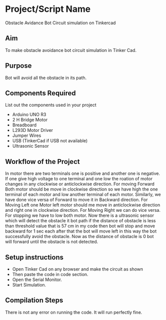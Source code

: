 # Project/Script Name
Obstacle Avidance Bot Circuit simulation on Tinkercad

## Aim

To make obstacle avoidance bot circuit simulation in Tinker Cad.


## Purpose

Bot will avoid all the obstacle in its path.


## Components Required

List out the components used in your project
* Arduino UNO R3
* 2 H Bridge Motor
* Breadboard
* L293D Motor Driver
* Jumper Wires
* USB (TinkerCad if USB not available)
* Ultrasonic Sensor

## Workflow of the Project
In motor there are two terminals one is positive and another one is negative.
If one give high voltage to one terminal and one low the roation of motor changes in any clockwise or anticlockwise direction.
For moving Forward Both motor should be move in clockwise direction so we have high the one terminal of each motor and low another terminal of each motor.
Similarly, we have done vice versa of Forward to move it in Backward direction.
For Moving Left one Motor left motor should me move in anticlockwise direction and right one in clockwise direction.
For Moving Right we can do vice versa.
For stopping we have to low both motor.
Now there is a ultrasonic sensor which will detect the obstacle it bot path if the distance of obstacle is less than threshold value that is 57 cm in my code
then bot will stop and move backward for 1 sec each after that the bot will move left in this way the bot successfully avoid the obstacle. 
Now as the distance of obstacle is 0 bot will forward until the obstacle is not detected.


## Setup instructions

* Open Tinker Cad on any browser and make the circuit as shown
* Then paste the code in code section.
* Open the Serial Monitor.
* Start Simulation.

## Compilation Steps
There is not any error on running the code. It will run perfectly fine.
